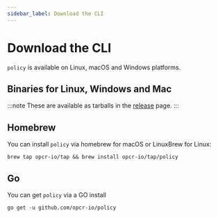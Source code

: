 ```yaml
---
sidebar_label: Download the CLI
---
```


# Download the CLI

`policy` is available on Linux, macOS and Windows platforms.

## Binaries for Linux, Windows and Mac 

:::note
These are available as tarballs in the [release](https://github.com/opcr-io/policy/releases) page.
:::

## Homebrew

You can install `policy` via homebrew for macOS or LinuxBrew for Linux:

```shell
brew tap opcr-io/tap && brew install opcr-io/tap/policy
```

## Go

You can get `policy` via a GO install

  ```shell
  go get -u github.com/opcr-io/policy
  ```
